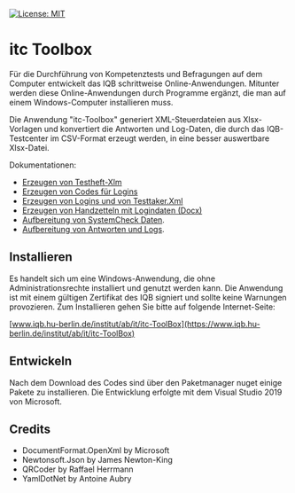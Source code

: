 [![License: MIT](https://img.shields.io/badge/License-MIT-yellow.svg?style=flat-square)](https://opensource.org/licenses/MIT)


# itc Toolbox

Für die Durchführung von Kompetenztests und Befragungen auf dem Computer 
entwickelt das IQB schrittweise Online-Anwendungen. Mitunter werden diese 
Online-Anwendungen durch Programme ergänzt, die man auf einem Windows-Computer 
installieren muss. 

Die Anwendung "itc-Toolbox" generiert XML-Steuerdateien aus Xlsx-Vorlagen und 
konvertiert die Antworten und Log-Daten, die durch das IQB-Testcenter im CSV-Format erzeugt werden, in eine 
besser auswertbare Xlsx-Datei.

Dokumentationen:
* [Erzeugen von Testheft-Xlm](docs/manual-booklet.md)
* [Erzeugen von Codes für Logins](docs/manual-codes.md)
* [Erzeugen von Logins und von Testtaker.Xml](docs/manual-logins-template.md)
* [Erzeugen von Handzetteln mit Logindaten (Docx)](docs/manual-logins-docx.md)
* [Aufbereitung von SystemCheck Daten](docs/manual-output_SysCheck.md).
* [Aufbereitung von Antworten und Logs](docs/manual-output.md).

## Installieren

Es handelt sich um eine Windows-Anwendung, die ohne Administrationsrechte installiert und genutzt werden kann. Die Anwendung ist mit einem gültigen Zertifikat des IQB signiert und sollte keine Warnungen provozieren. Zum Installieren gehen Sie bitte auf folgende Internet-Seite:

[www.iqb.hu-berlin.de/institut/ab/it/itc-ToolBox](https://www.iqb.hu-berlin.de/institut/ab/it/itc-ToolBox)

## Entwickeln
Nach dem Download des Codes sind über den Paketmanager nuget einige Pakete zu installieren. Die Entwicklung erfolgte mit dem Visual Studio 2019 von Microsoft.

## Credits
* DocumentFormat.OpenXml by Microsoft
* Newtonsoft.Json by James Newton-King
* QRCoder by Raffael Herrmann
* YamlDotNet by Antoine Aubry
